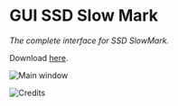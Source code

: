 # GUI SSD Slow Mark 

*The complete interface for SSD SlowMark.*

Download [here](https://github.com/KaioHSG/win-ssd-slow-mark/releases?q=prerelease%3Atrue).

![Main window](https://github.com/KaioHSG/win-ssd-slow-mark/assets/96930584/14cc6aec-aff3-43c7-9da5-63b47432cc05)

![Credits](https://github.com/KaioHSG/win-ssd-slow-mark/assets/96930584/589df775-21d6-4728-b378-d964ad49f49e)
